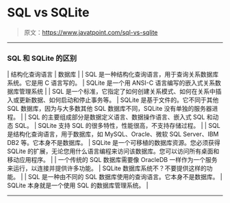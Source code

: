 # SQL vs SQLite

> 原文：<https://www.javatpoint.com/sql-vs-sqlite>

* * *

### SQL 和 SQLite 的区别

| 结构化查询语言 | 数据库 |
| SQL 是一种结构化查询语言，用于查询关系数据库系统。它是用 C 语言写的。 | SQLite 是一个用 ANSI-C 语言编写的嵌入式关系数据库管理系统 |
| SQL 是一个标准，它指定了如何创建关系模式、如何在关系中插入或更新数据、如何启动和停止事务等。 | SQLite 是基于文件的。它不同于其他 SQL 数据库，因为与大多数其他 SQL 数据库不同，SQLite 没有单独的服务器进程。 |
| SQL 的主要组成部分是数据定义语言、数据操作语言、嵌入式 SQL 和动态 SQL。 | SQLite 支持 SQL 的很多特性，性能很高，不支持存储过程。 |
| SQL 是结构化查询语言，用于数据库，如 MySQL、Oracle、微软 SQL Server、IBM DB2 等。它本身不是数据库。 | SQLite 是一个可移植的数据库资源。您必须获得 SQLite 的扩展，无论您用什么语言编程来访问该数据库。您可以访问所有桌面和移动应用程序。 |
| 一个传统的 SQL 数据库需要像 OracleDB 一样作为一个服务来运行，以连接并提供许多功能。 | SQLite 数据库系统不？不要提供这样的功能。 |
| SQL 是一种由不同的 SQL 数据库使用的查询语言。它本身不是数据库。 | SQLite 本身就是一个使用 SQL 的数据库管理系统。 |

* * *